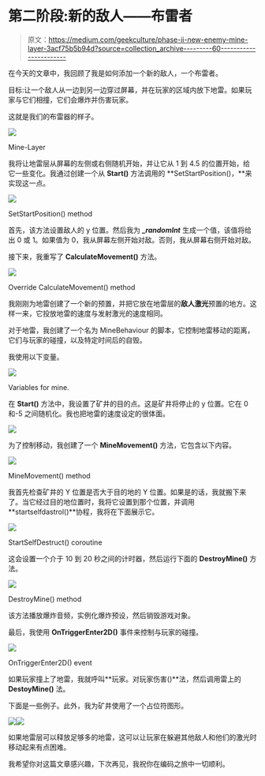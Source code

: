 # 第二阶段:新的敌人——布雷者

> 原文：<https://medium.com/geekculture/phase-ii-new-enemy-mine-layer-3acf75b5b94d?source=collection_archive---------60----------------------->

在今天的文章中，我回顾了我是如何添加一个新的敌人，一个布雷者。

目标:让一个敌人从一边到另一边穿过屏幕，并在玩家的区域内放下地雷。如果玩家与它们相撞，它们会爆炸并伤害玩家。

这就是我们的布雷器的样子。

![](img/a0eaf5760b0ba3356f6038984c4a3674.png)

Mine-Layer

我将让地雷层从屏幕的左侧或右侧随机开始，并让它从 1 到 4.5 的位置开始，给它一些变化。我通过创建一个从 **Start()** 方法调用的 **SetStartPosition()，**来实现这一点。

![](img/55faa200f2a9dc452634eb91eaea1870.png)

SetStartPosition() method

首先，该方法设置敌人的 y 位置。然后我为 ***_randomInt*** 生成一个值，该值将给出 0 或 1。如果值为 0，我从屏幕左侧开始对敌。否则，我从屏幕右侧开始对敌。

接下来，我重写了 **CalculateMovement()** 方法。

![](img/efcabc5bd60f915d65dd8aea71822cc0.png)

Override CalculateMovement() method

我刚刚为地雷创建了一个新的预置，并把它放在地雷层的**敌人激光**预置的地方。这样一来，它投放地雷的速度与发射激光的速度相同。

对于地雷，我创建了一个名为 MineBehaviour 的脚本，它控制地雷移动的距离，它们与玩家的碰撞，以及特定时间后的自毁。

我使用以下变量。

![](img/48ad48703ac270934a56e2f7828059bd.png)

Variables for mine.

在 **Start()** 方法中，我设置了矿井的目的点。这是矿井将停止的 y 位置。它在 0 和-5 之间随机化。我也把地雷的速度设定的很体面。

![](img/86d319e48ed74cb514262eafc381f4ab.png)

为了控制移动，我创建了一个 **MineMovement()** 方法，它包含以下内容。

![](img/1105527964947aaa6526ce74e8de9bdb.png)

MineMovement() method

我首先检查矿井的 Y 位置是否大于目的地的 Y 位置。如果是的话，我就搬下来了。当它经过目的地位置时，我将它设置到那个位置，并调用**startselfdastrol()**协程，我将在下面展示它。

![](img/094ad9fba92166917a01d4c450a45d02.png)

StartSelfDestruct() coroutine

这会设置一个介于 10 到 20 秒之间的计时器，然后运行下面的 **DestroyMine()** 方法。

![](img/5996dec5662ad1df5692773c07d7964c.png)

DestroyMine() method

该方法播放爆炸音频，实例化爆炸预设，然后销毁游戏对象。

最后，我使用 **OnTriggerEnter2D()** 事件来控制与玩家的碰撞。

![](img/4608008a74cba6a3525f5bfaa938b39b.png)

OnTriggerEnter2D() event

如果玩家撞上了地雷，我就呼叫**玩家。对玩家伤害()**法，然后调用雷上的 **DestoyMine()** 法。

下面是一些例子。此外，我为矿井使用了一个占位符图形。

![](img/63e289dd2c0d8853c00b32b09c7bbc07.png)![](img/878c90b0c86d6e86d76dd0351662cc1d.png)

如果地雷层可以释放足够多的地雷，这可以让玩家在躲避其他敌人和他们的激光时移动起来有点困难。

我希望你对这篇文章感兴趣，下次再见，我祝你在编码之旅中一切顺利。